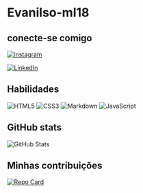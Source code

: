 # Evanilso-ml18

## conecte-se comigo 
[![instagram](https://img.shields.io/badge/instagram-000?style=for-the-badge&logo=instagram&logoColor=#405DE6)](https://instagram.com/evani_lson243?utm_source=qr&igshid=MzNlNGNkZWQ4Mg==)

[![LinkedIn](https://img.shields.io/badge/LinkedIn-000?style=for-the-badge&logo=linkedin&logoColor=0E76A8)](https://www.linkedin.com/in/evanilson2ol?lipi=urn%3Ali%3Apage%3Ad_flagship3_profile_view_base_contact_details%3BHDZDZJUlS16N5UehXZ8eAQ%3D%3D)


## Habilidades 
![HTML5](https://img.shields.io/badge/HTML5-000?style=for-the-badge&logo=html5)
![CSS3](https://img.shields.io/badge/CSS3-000?style=for-the-badge&logo=css3&logoColor=264CE4)
![Markdown](https://img.shields.io/badge/Markdown-000?style=for-the-badge&logo=markdown)
![JavaScript](https://img.shields.io/badge/JavaScript-000?style=for-the-badge&logo=javascript)

## GitHub stats 
![GitHub Stats](https://github-readme-stats.vercel.app/api?username=evanilson-ml18&theme=transparent&bg_color=a2c9&border_color=30A3DC&show_icons=true&icon_color=30A3DC&title_color=E94D5F&text_color=FFF)

## Minhas contribuições 
[![Repo Card](https://github-readme-stats.vercel.app/api/pin/?username=Evanilson-ml18&repo=dio-lab-open-source&bg_color=000&border_color=30A3DC&show_icons=true&icon_color=30A3DC&title_color=E94D5F&text_color=FFF)](https://github.com/SEUUSERNAME/SEUREPOSITORIO)